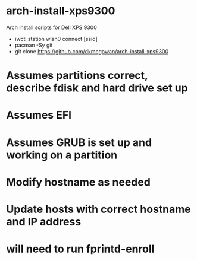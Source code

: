 # arch-install-xps9300
Arch install scripts for Dell XPS 9300

- iwctl station wlan0 connect [ssid]
- pacman -Sy git
- git clone https://github.com/dkmcgowan/arch-install-xps9300

# Assumes partitions correct, describe fdisk and hard drive set up
# Assumes EFI
# Assumes GRUB is set up and working on a partition
# Modify hostname as needed
# Update hosts with correct hostname and IP address
# will need to run fprintd-enroll
